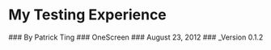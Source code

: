 # __My Testing Experience__

<div class="footer" markdown="1">
### By Patrick Ting
### OneScreen
### August 23, 2012
### _Version 0.1.2
</div>
